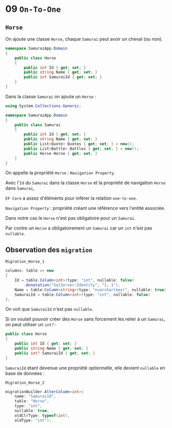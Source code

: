 # 09 `On-To-One`



## `Horse`

On ajoute une classe `Horse`, chaque `Samurai` peut avoir un cheval (ou non).

```cs
namespace SamuraiApp.Domain
{
    public class Horse
    {
        public int Id { get; set; }
        public string Name { get; set; }
        public int SamuraiId { get; set; }
    }
}
```

Dans la classe `Samurai` on ajoute un `Horse` :

```cs
using System.Collections.Generic;

namespace SamuraiApp.Domain
{
    public class Samurai
    {
        public int Id { get; set; }
        public string Name { get; set; }
        public List<Quote> Quotes { get; set; } = new();
        public List<Battle> Battles { get; set; } = new();
        public Horse Horse { get; set; }
    }
}
```

On appelle la propriété `Horse`  : `Navigation Property`.

Avec l'`Id` du `Samurai` dans la classe `Horse` et la propriété de navigation `Horse` dans `Samurai`,

`EF Core` a assez d'éléments pour inférer la relation `one-to-one`.

`Navigation Property` : propriété créant une référence vers l'entité associée.

Dans notre cas le `Horse` n'est pas obligatoire pour un `Samurai`.

Par contre un `Horse` a obligatoirement un `Samurai` car un `int` n'est pas `nullable`.



## Observation des `migration`

`Migration_Horse_1`

```cs
columns: table => new
{
    Id = table.Column<int>(type: "int", nullable: false)
        .Annotation("SqlServer:Identity", "1, 1"),
    Name = table.Column<string>(type: "nvarchar(max)", nullable: true),
    SamuraiId = table.Column<int>(type: "int", nullable: false)
},
```

On voit que `SamuraiId` n'est pas `nullable`.

Si on voulait pouvoir créer des `Horse` sans forcement les relier à un `Samurai`, on peut utiliser un `int?` :

```cs
public class Horse
{
    public int Id { get; set; }
    public string Name { get; set; }
    public int? SamuraiId { get; set; }
}
```

`SamuraiId` étant devenue une propriété optionnelle, elle devient `nullable` en base de données :

`Migration_Horse_2`

```cs
migrationBuilder.AlterColumn<int>(
    name: "SamuraiId",
    table: "Horse",
    type: "int",
    nullable: true,
    oldClrType: typeof(int),
    oldType: "int");
```

